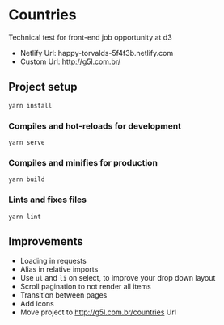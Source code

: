 # Countries
Technical test for front-end job opportunity at d3

- Netlify Url: happy-torvalds-5f4f3b.netlify.com
- Custom Url: http://g5l.com.br/

## Project setup
```
yarn install
```

### Compiles and hot-reloads for development
```
yarn serve
```

### Compiles and minifies for production
```
yarn build
```

### Lints and fixes files
```
yarn lint
```

## Improvements

- Loading in requests
- Alias in relative imports
- Use `ul` and `li` on select, to improve your drop down layout
- Scroll pagination to not render all items
- Transition between pages
- Add icons
- Move project to http://g5l.com.br/countries Url
